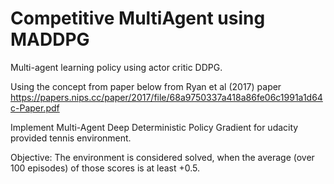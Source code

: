 # Competitive MultiAgent using MADDPG
Multi-agent learning policy using actor critic DDPG.

Using the concept from paper below from Ryan et al (2017) paper
https://papers.nips.cc/paper/2017/file/68a9750337a418a86fe06c1991a1d64c-Paper.pdf

Implement Multi-Agent Deep Deterministic Policy Gradient for udacity provided tennis environment.

Objective:
The environment is considered solved, when the average (over 100 episodes) of those scores is at least +0.5.
